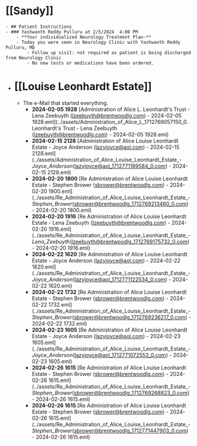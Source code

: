 # [[Sandy]]
	- ## Patient Instructions
	- ### Yashwanth Reddy Pulluru at 2/5/2024  4:00 PM
		- **Your individualized Neurology Treatment Plan-**
		- Today you were seen in Neurology Clinic with Yashwanth Reddy Pulluru, MD
			- Follow up visit: not required as patient is being discharged from Neurology Clinic
			- No new tests or medications have been ordered.
- # [[Louise Leonhardt Estate]]
	- The e-Mail that started everything.
		- **2024-02-05 1928** [Administration of Alice L. Leonhardt's Trust - Lena Zeebuyth (lzeebuyth@brentwoodlg.com) - 2024-02-05 1928.eml](../assets/Administration_of_Alice_L_1712769057150_0. Leonhardt's Trust - Lena Zeebuyth (lzeebuyth@brentwoodlg.com) - 2024-02-05 1928.eml)
		- **2024-02-15 2128** [Administration of Alice Louise Leonhardt Estate - Joyce Anderson (lazyjoyce@aol.com) - 2024-02-15 2128.eml](../assets/Administration_of_Alice_Louise_Leonhardt_Estate_-_Joyce_Anderson_(lazyjoyce@aol_1712771189584_0.com) - 2024-02-15 2128.eml)
		- **2024-02-20 1800** [Re  Administration of Alice Louise Leonhardt Estate - Stephen Brower (sbrower@brentwoodlg.com) - 2024-02-20 1800.eml](../assets/Re_Administration_of_Alice_Louise_Leonhardt_Estate_-_Stephen_Brower_(sbrower@brentwoodlg_1712769213460_0.com) - 2024-02-20 1800.eml)
		- **2024-02-20 1916** [Re  Administration of Alice Louise Leonhardt Estate - Lena Zeebuyth (lzeebuyth@brentwoodlg.com) - 2024-02-20 1916.eml](../assets/Re_Administration_of_Alice_Louise_Leonhardt_Estate_-_Lena_Zeebuyth_(lzeebuyth@brentwoodlg_1712769175732_0.com) - 2024-02-20 1916.eml)
		- **2024-02-22 1620** [Re  Administration of Alice Louise Leonhardt Estate - Joyce Anderson (lazyjoyce@aol.com) - 2024-02-22 1620.eml](../assets/Re_Administration_of_Alice_Louise_Leonhardt_Estate_-_Joyce_Anderson_(lazyjoyce@aol_1712771122534_0.com) - 2024-02-22 1620.eml)
		- **2024-02-22 1732** [Re  Administration of Alice Louise Leonhardt Estate - Stephen Brower (sbrower@brentwoodlg.com) - 2024-02-22 1732.eml](../assets/Re_Administration_of_Alice_Louise_Leonhardt_Estate_-_Stephen_Brower_(sbrower@brentwoodlg_1712769236217_0.com) - 2024-02-22 1732.eml)
		- **2024-02-23 1605** [Re  Administration of Alice Louise Leonhardt Estate - Joyce Anderson (lazyjoyce@aol.com) - 2024-02-23 1605.eml](../assets/Re_Administration_of_Alice_Louise_Leonhardt_Estate_-_Joyce_Anderson_(lazyjoyce@aol_1712771072553_0.com) - 2024-02-23 1605.eml)
		- **2024-02-26 1615** [Re  Administration of Alice Louise Leonhardt Estate - Stephen Brower (sbrower@brentwoodlg.com) - 2024-02-26 1615.eml](../assets/Re_Administration_of_Alice_Louise_Leonhardt_Estate_-_Stephen_Brower_(sbrower@brentwoodlg_1712769268823_0.com) - 2024-02-26 1615.eml)
		- **2024-02-26 1615** [Re  Administration of Alice Louise Leonhardt Estate - Stephen Brower (sbrower@brentwoodlg.com) - 2024-02-26 1615.eml](../assets/Re_Administration_of_Alice_Louise_Leonhardt_Estate_-_Stephen_Brower_(sbrower@brentwoodlg_1712771447903_0.com) - 2024-02-26 1615.eml)